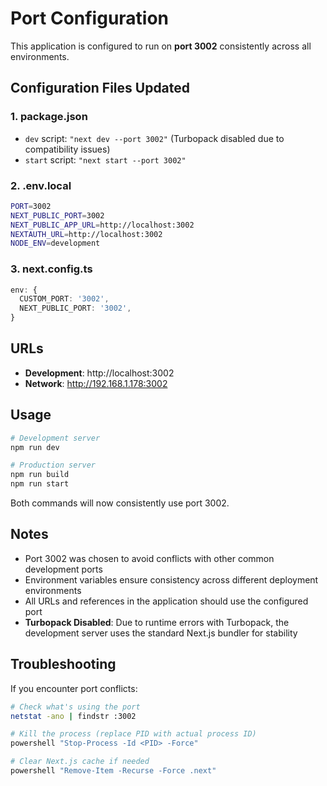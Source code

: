 # Port Configuration

This application is configured to run on **port 3002** consistently across all environments.

## Configuration Files Updated

### 1. package.json
- `dev` script: `"next dev --port 3002"` (Turbopack disabled due to compatibility issues)
- `start` script: `"next start --port 3002"`

### 2. .env.local
```bash
PORT=3002
NEXT_PUBLIC_PORT=3002
NEXT_PUBLIC_APP_URL=http://localhost:3002
NEXTAUTH_URL=http://localhost:3002
NODE_ENV=development
```

### 3. next.config.ts
```typescript
env: {
  CUSTOM_PORT: '3002',
  NEXT_PUBLIC_PORT: '3002',
}
```

## URLs

- **Development**: http://localhost:3002
- **Network**: http://192.168.1.178:3002

## Usage

```bash
# Development server
npm run dev

# Production server
npm run build
npm run start
```

Both commands will now consistently use port 3002.

## Notes

- Port 3002 was chosen to avoid conflicts with other common development ports
- Environment variables ensure consistency across different deployment environments
- All URLs and references in the application should use the configured port
- **Turbopack Disabled**: Due to runtime errors with Turbopack, the development server uses the standard Next.js bundler for stability

## Troubleshooting

If you encounter port conflicts:
```bash
# Check what's using the port
netstat -ano | findstr :3002

# Kill the process (replace PID with actual process ID)
powershell "Stop-Process -Id <PID> -Force"

# Clear Next.js cache if needed
powershell "Remove-Item -Recurse -Force .next"
```